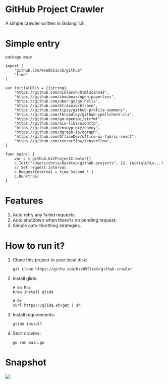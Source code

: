 GitHub Project Crawler
==========================

A simple crawler written in Golang 1.9.

# Simple entry

```
package main

import (
	"github.com/0xe8551ccb/github"
	"time"
)

var initialURLs = []string{
	"https://github.com/niklasvh/html2canvas",
	"https://github.com/zhoubear/open-paperless",
	"https://github.com/uber-go/go-helix",
	"https://github.com/btraceio/btrace",
	"https://github.com/tipsy/github-profile-summary",
	"https://github.com/tbroadley/github-spellcheck-cli",
	"https://github.com/go-openapi/strfmt",
	"https://github.com/aio-libs/aiohttp",
	"https://github.com/envoyproxy/envoy",
	"https://github.com/dgraph-io/dgraph",
	"https://github.com/OfficeDev/office-ui-fabric-react",
	"https://github.com/tensorflow/tensorflow",
}

func main() {
	var c = github.GitProjectCrawler{}
	c.Init("/Users/chris/Desktop/github-projects", 12, initialURLs...)
	// Set request interval
	c.RequestInterval = time.Second * 1
	c.Run(true)
}
```


# Features

1. Auto retry any failed requests;
2. Auto shutdown when there'is no pending request;
3. Simple auto-throttling strategies.

# How to run it?

1. Clone this project to your local disk:

    ```
    git clone https://githu.com/0xe8551ccb/github-crawler
    ```

2. Install glide:

    ```
    # On Mac
    brew install glide

    # Or
    curl https://glide.sh/get | sh
    ```

3. Install requirements:

    ```
    glide install
    ```

4. Start crawler:

    ```
    go run main.go
    ```

# Snapshot

![](http://blog.chriscabin.com/wp-content/uploads/2017/12/Snip20171223_17.png)